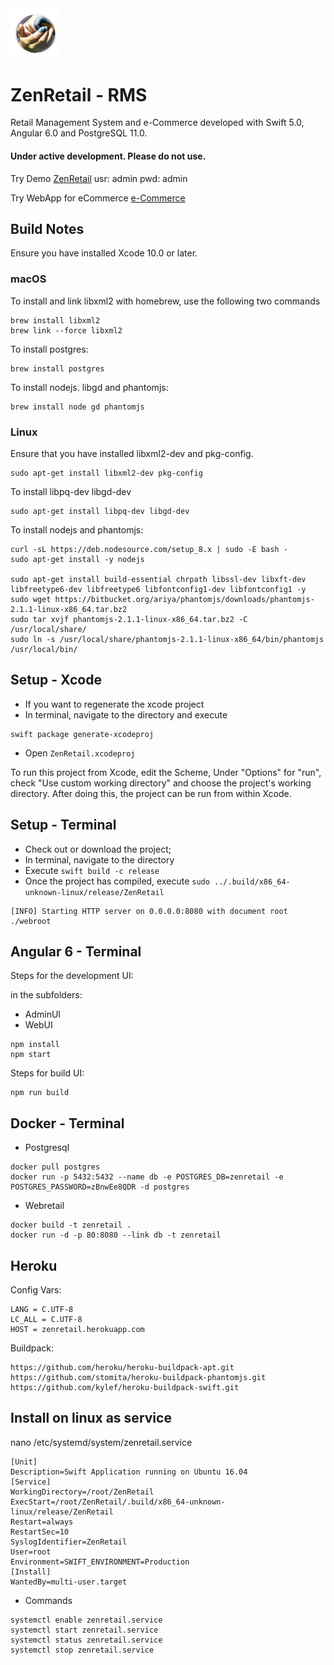
<img src="https://github.com/gerardogrisolini/ZenRetail/blob/master/webroot/media/logo.png?raw=true" width="80" alt="Webretail - RMS" />

# ZenRetail - RMS

Retail Management System and e-Commerce
developed with Swift 5.0, Angular 6.0 and PostgreSQL 11.0.

#### Under active development. Please do not use.

Try Demo <a href="https://zenretail.herokuapp.com/admin">ZenRetail</a>
usr: admin
pwd: admin

Try WebApp for eCommerce <a href="https://zenretail.herokuapp.com/web">e-Commerce</a>


## Build Notes

Ensure you have installed Xcode 10.0 or later.


### macOS

To install and link libxml2 with homebrew, use the following two commands

```
brew install libxml2
brew link --force libxml2
```

To install postgres:

```
brew install postgres
```

To install nodejs. libgd and phantomjs:

```
brew install node gd phantomjs
```

### Linux

Ensure that you have installed libxml2-dev and pkg-config.

``` 
sudo apt-get install libxml2-dev pkg-config
```

To install libpq-dev libgd-dev

```
sudo apt-get install libpq-dev libgd-dev
```

To install nodejs and phantomjs:

```
curl -sL https://deb.nodesource.com/setup_8.x | sudo -E bash -
sudo apt-get install -y nodejs

sudo apt-get install build-essential chrpath libssl-dev libxft-dev libfreetype6-dev libfreetype6 libfontconfig1-dev libfontconfig1 -y
sudo wget https://bitbucket.org/ariya/phantomjs/downloads/phantomjs-2.1.1-linux-x86_64.tar.bz2
sudo tar xvjf phantomjs-2.1.1-linux-x86_64.tar.bz2 -C /usr/local/share/
sudo ln -s /usr/local/share/phantomjs-2.1.1-linux-x86_64/bin/phantomjs /usr/local/bin/
```

## Setup - Xcode

* If you want to regenerate the xcode project
* In terminal, navigate to the directory and execute

```
swift package generate-xcodeproj
```

* Open `ZenRetail.xcodeproj`

To run this project from Xcode, edit the Scheme, Under "Options" for "run", check "Use custom working directory" and choose the project's working directory. After doing this, the project can be run from within Xcode.


## Setup - Terminal

* Check out or download the project;
* In terminal, navigate to the directory 
* Execute `swift build -c release`
* Once the project has compiled, execute `sudo ../.build/x86_64-unknown-linux/release/ZenRetail`

```
[INFO] Starting HTTP server on 0.0.0.0:8080 with document root ./webroot
```

## Angular 6 - Terminal

Steps for the development UI:

in the subfolders:
* AdminUI
* WebUI

```
npm install
npm start
```

Steps for build UI:
```
npm run build
```

## Docker - Terminal

* Postgresql

```
docker pull postgres
docker run -p 5432:5432 --name db -e POSTGRES_DB=zenretail -e POSTGRES_PASSWORD=zBnwEe8QDR -d postgres
```

* Webretail

```
docker build -t zenretail .
docker run -d -p 80:8080 --link db -t zenretail
```

## Heroku

Config Vars:

```
LANG = C.UTF-8
LC_ALL = C.UTF-8
HOST = zenretail.herokuapp.com
```

Buildpack:

```
https://github.com/heroku/heroku-buildpack-apt.git
https://github.com/stomita/heroku-buildpack-phantomjs.git
https://github.com/kylef/heroku-buildpack-swift.git
```

## Install on linux as service

nano /etc/systemd/system/zenretail.service

```
[Unit]
Description=Swift Application running on Ubuntu 16.04
[Service]
WorkingDirectory=/root/ZenRetail
ExecStart=/root/ZenRetail/.build/x86_64-unknown-linux/release/ZenRetail
Restart=always
RestartSec=10
SyslogIdentifier=ZenRetail
User=root
Environment=SWIFT_ENVIRONMENT=Production
[Install]
WantedBy=multi-user.target
```

* Commands

```
systemctl enable zenretail.service
systemctl start zenretail.service
systemctl status zenretail.service
systemctl stop zenretail.service
```


